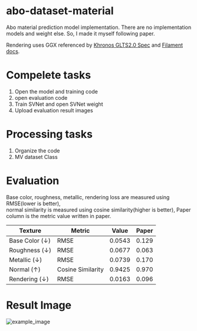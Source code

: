 # abo-dataset-material

Abo material prediction model implementation.
There are no implementation models and weight else.
So, I made it myself following paper.

Rendering uses GGX referenced by [Khronos GLTS2.0 Spec](https://registry.khronos.org/glTF/specs/2.0/glTF-2.0.html#specular-brdf) and [Filament docs](https://google.github.io/filament/Filament.md.html#materialsystem/specularbrdf).

# Compelete tasks

1. Open the model and training code
2. open evaluation code
3. Train SVNet and open SVNet weight
4. Upload evaluation result images

# Processing tasks

1. Organize the code
2. MV dataset Class

# Evaluation

Base color, roughness, metallic, rendering loss are measured using RMSE(lower is better),<br>
normal similarity is measured using cosine similarity(higher is better),
Paper column is the metric value written in paper.

| Texture                   | Metric            | Value  | Paper |
| ------------------------- | ----------------- | ------ | ----- |
| Base Color ($\downarrow$) | RMSE              | 0.0543 | 0.129 |
| Roughness ($\downarrow$)  | RMSE              | 0.0677 | 0.063 |
| Metallic ($\downarrow$)   | RMSE              | 0.0739 | 0.170 |
| Normal ($\uparrow$)       | Cosine Similarity | 0.9425 | 0.970 |
| Rendering ($\downarrow$)  | RMSE              | 0.0163 | 0.096 |

# Result Image

![example_image](https://github.com/user-attachments/assets/4599698b-9363-4821-a69f-3a96997635ac)
